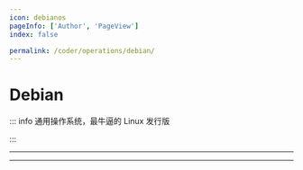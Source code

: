 ```yaml
---
icon: debianos
pageInfo: ['Author', 'PageView']
index: false

permalink: /coder/operations/debian/
---
```


# Debian

::: info 通用操作系统，最牛逼的 Linux 发行版

:::

---

<Catalog base='/coder/operations/debian/' />

---
